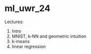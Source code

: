 # ml_uwr_24

Lectures:
1. Intro
2. MNIST, k-NN and geometric intuition
3. k-means
4. linear regression
